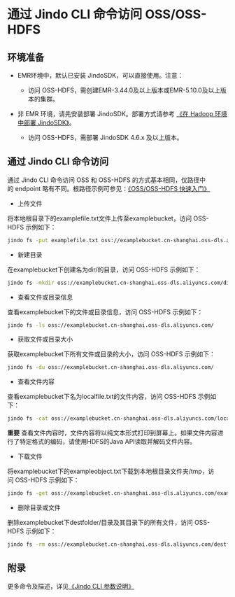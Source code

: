 # 通过 Jindo CLI 命令访问 OSS/OSS-HDFS

## 环境准备

*   EMR环境中，默认已安装 JindoSDK，可以直接使用。注意：
    
    *   访问 OSS-HDFS，需创建EMR-3.44.0及以上版本或EMR-5.10.0及以上版本的集群。
        
*   非 EMR 环境，请先安装部署 JindoSDK。部署方式请参考 [《在 Hadoop 环境中部署 JindoSDK》](/docs/user/jindosdk/jindosdk_deployment_hadoop.md)。
    
    *   访问 OSS-HDFS，需部署 JindoSDK 4.6.x 及以上版本。
        

## 通过 Jindo CLI 命令访问

通过 Jindo CLI 命令访问 OSS 和 OSS-HDFS 的方式基本相同，仅路径中的 endpoint 略有不同。根路径示例可参见：[《OSS/OSS-HDFS 快速入门》](../oss_quickstart.md)

*   上传文件
    
将本地根目录下的examplefile.txt文件上传至examplebucket，访问 OSS-HDFS 示例如下：

```bash
jindo fs -put examplefile.txt oss://examplebucket.cn-shanghai.oss-dls.aliyuncs.com/
```

*   新建目录

在examplebucket下创建名为dir/的目录，访问 OSS-HDFS 示例如下：

```bash
jindo fs -mkdir oss://examplebucket.cn-shanghai.oss-dls.aliyuncs.com/dir/
```

*   查看文件或目录信息
    
查看examplebucket下的文件或目录信息，访问 OSS-HDFS 示例如下：

```bash
jindo fs -ls oss://examplebucket.cn-shanghai.oss-dls.aliyuncs.com/
```

*   获取文件或目录大小

获取examplebucket下所有文件或目录的大小，访问 OSS-HDFS 示例如下：

```bash
jindo fs -du oss://examplebucket.cn-shanghai.oss-dls.aliyuncs.com/
```

*   查看文件内容
    
查看examplebucket下名为localfile.txt的文件内容，访问 OSS-HDFS 示例如下：

```bash
jindo fs -cat oss://examplebucket.cn-shanghai.oss-dls.aliyuncs.com/localfile.txt
```

**重要** 查看文件内容时，文件内容将以纯文本形式打印到屏幕上。如果文件内容进行了特定格式的编码，请使用HDFS的Java API读取并解码文件内容。

*   下载文件

将examplebucket下的exampleobject.txt下载到本地根目录文件夹/tmp，访问 OSS-HDFS 示例如下：

```bash
jindo fs -get oss://examplebucket.cn-shanghai.oss-dls.aliyuncs.com/exampleobject.txt  /tmp/
```

*   删除目录或文件

删除examplebucket下destfolder/目录及其目录下的所有文件，访问 OSS-HDFS 示例如下：

```bash
jindo fs -rm oss://examplebucket.cn-shanghai.oss-dls.aliyuncs.com/destfolder/
```

## 附录

更多命令及描述，详见[《Jindo CLI 参数说明》](../../jindodata/jindosdk/jindosdk_cli_options.md)